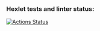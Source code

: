 ### Hexlet tests and linter status:
[![Actions Status](https://github.com/DezZz00/layout-designer-project-lvl2/actions/workflows/hexlet-check.yml/badge.svg)](https://github.com/DezZz00/layout-designer-project-lvl2/actions)